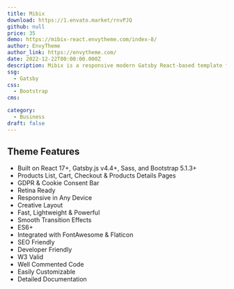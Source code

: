```yaml
---
title: Mibix
download: https://1.envato.market/rnvPJQ
github: null
price: 35
demo: https://mibix-react.envytheme.com/index-8/
author: EnvyTheme
author_link: https://envytheme.com/
date: 2022-12-22T00:00:00.000Z
description: Mibix is a responsive modern Gatsby React-based template for SEO & Digital Business Startups including IT Companies, SEO Agency & SaaS startup websites!
ssg:
  - Gatsby
css:
  - Bootstrap
cms:

category:
  - Business
draft: false
---
```

## Theme Features

- Built on React 17+, Gatsby.js v4.4+, Sass, and Bootstrap 5.1.3+
- Products List, Cart, Checkout & Products Details Pages
- GDPR & Cookie Consent Bar
- Retina Ready
- Responsive in Any Device
- Creative Layout
- Fast, Lightweight & Powerful
- Smooth Transition Effects
- ES6+
- Integrated with FontAwesome & Flaticon
- SEO Friendly
- Developer Friendly
- W3 Valid
- Well Commented Code
- Easily Customizable
- Detailed Documentation
